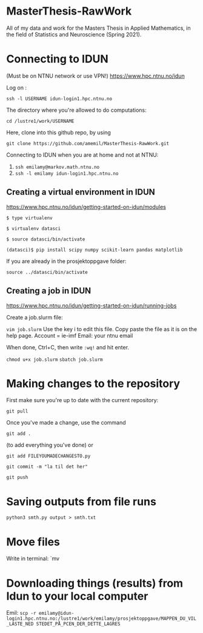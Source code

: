 # MasterThesis-RawWork

All of my data and work for the Masters Thesis in Applied Mathematics, in the field of Statistics and Neuroscience (Spring 2021).

# Connecting to IDUN
(Must be on NTNU network or use VPN!)
https://www.hpc.ntnu.no/idun

Log on :

`ssh -l USERNAME idun-login1.hpc.ntnu.no`

The directory where you're allowed to do computations:

`cd /lustre1/work/USERNAME`

Here, clone into this github repo, by using 

`git clone https://github.com/amemil/MasterThesis-RawWork.git`

Connecting to IDUN when you are at home and not at NTNU:

1) `ssh emilamy@markov.math.ntnu.no`
2) `ssh -l emilamy idun-login1.hpc.ntnu.no`


## Creating a virtual environment in IDUN
https://www.hpc.ntnu.no/idun/getting-started-on-idun/modules

`$ type virtualenv`

`$ virtualenv datasci`

`$ source datasci/bin/activate`

`(datasci)$ pip install scipy numpy scikit-learn pandas matplotlib`

If you are already in the prosjektoppgave folder:

`source ../datasci/bin/activate`


## Creating a job in IDUN
https://www.hpc.ntnu.no/idun/getting-started-on-idun/running-jobs

Create a job.slurm file:

`vim job.slurm`
Use the key i to edit this file. Copy paste the file as it is on the help page. 
Account = ie-imf
Email: your ntnu email

When done, Ctrl+C, then write `:wq!` and hit enter.

`chmod u+x job.slurm`
`sbatch job.slurm`


# Making changes to the repository

First make sure you're up to date with the current repository:

`git pull`

Once you've made a change, use the command

`git add .`

(to add everything you've done) or 

`git add FILEYOUMADECHANGESTO.py`

`git commit -m "la til det her"`

`git push`



# Saving outputs from file runs

`python3 smth.py output > smth.txt`

# Move files 
Write in terminal: `mv <filename> <map>





# Downloading things (results) from Idun to your local computer

Emil:
`scp -r emilamy@idun-login1.hpc.ntnu.no:/lustre1/work/emilamy/prosjektoppgave/MAPPEN_DU_VIL_LASTE_NED STEDET_PÅ_PCEN_DER_DETTE_LAGRES`
